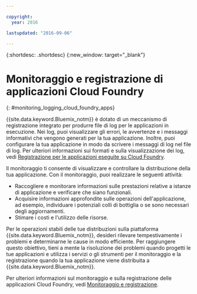 ```yaml
---

copyright:
  year: 2016

lastupdated: "2016-09-06"

---
```


{:shortdesc: .shortdesc}
{:new_window: target="_blank"}

# Monitoraggio e registrazione di applicazioni Cloud Foundry
{: #monitoring_logging_cloud_foundry_apps}

{{site.data.keyword.Bluemix_notm}} è dotato di un meccanismo di registrazione integrato per produrre file di log per le applicazioni in esecuzione. Nei log, puoi visualizzare gli errori, le avvertenze e i messaggi informativi che vengono generati per la tua applicazione. Inoltre, puoi configurare la tua applicazione in modo da scrivere i messaggi di log nel file di log. Per ulteriori informazioni sui formati e sulla visualizzazione dei log, vedi [Registrazione per le applicazioni eseguite su Cloud Foundry](/docs/monitor_log/monitoringandlogging.html#logging_for_bluemix_apps).

Il monitoraggio ti consente di visualizzare e controllare la distribuzione della tua applicazione. Con il monitoraggio, puoi realizzare le seguenti attività:

* Raccogliere e monitorare informazioni sulle prestazioni relative a istanze di applicazione e verificare che siano funzionali.
* Acquisire informazioni approfondite sulle operazioni dell'applicazione, ad esempio, individuare i potenziali colli di bottiglia o se sono necessari degli aggiornamenti.
* Stimare i costi e l'utilizzo delle risorse.

Per le operazioni stabili delle tue distribuzioni sulla piattaforma {{site.data.keyword.Bluemix_notm}}, desideri rilevare tempestivamente i problemi e determinarne le cause in modo efficiente. Per raggiungere questo obiettivo, tieni a mente la risoluzione dei problemi quando progetti le tue applicazioni e utilizza i servizi o gli strumenti per il monitoraggio e la registrazione quando la tua applicazione viene distribuita a {{site.data.keyword.Bluemix_notm}}.

Per ulteriori informazioni sul monitoraggio e sulla registrazione delle applicazioni Cloud Foundry, vedi [Monitoraggio e registrazione](/docs/monitor_log/monitoringandlogging.html).
